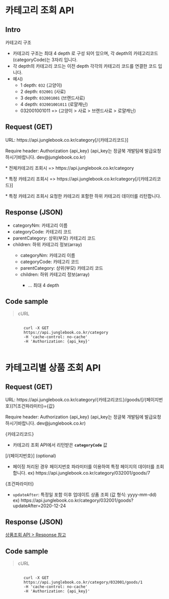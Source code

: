 # 카테고리 조회 API

## Intro ##
<p>카테고리 구조</p>
<ul>
	<li>카테고리 구조는 최대 4 depth 로 구성 되어 있으며, 각 depth의 카테고리코드(categoryCode)는 3자리 입니다.</li>
	<li>각 depth의 카테고리 코드는 이전 depth 각각의 카테고리 코드를 연결한 코드 입니다.</li>
	<li>
		예시)
		<ul>
			<li>1 depth: <code>032</code> (고양이)</li>
			<li>2 depth: <code>032</code><code>001</code> (사료)</li>
			<li>3 depth: <code>032</code><code>001</code><code>001</code> (브랜드사료)</li>
			<li>4 depth: <code>032</code><code>001</code><code>001</code></code><code>011</code> (로얄캐닌)</li>
			<li>032001001011 => (고양이 > 사료 > 브랜드사료 > 로얄캐닌)</li>
		</ul>
	</li>
</ul>

## Request (GET) ##
<p>URL: https://api.junglebook.co.kr/category[/{카테고리코드}]</p>
<p>Require header: Authorization {api_key} (api_key는 정글북 개발팀에 발급요청 하시기바랍니다. dev@junglebook.co.kr)</p>

<p>* 전체카테고리 조회시 => https://api.junglebook.co.kr/category</p>
<p>* 특정 카테고리 조회시 => https://api.junglebook.co.kr/category[/{카테고리코드}]</p>
<p>* 특정 카테고리 조회시 요청한 카테고리 포함한 하위 카테고리 데이터를 리턴합니다. </p>

## Response (JSON) ##
<ul>
  <li>categoryNm: 카테고리 이름</li>
  <li>categoryCode: 카테고리 코드</li>
  <li>parentCategory: 상위(부모) 카테고리 코드</li>
  <li>children: 하위 카테고리 정보(array)</li>
  <ul>
		<li>categoryNm: 카테고리 이름</li>
		<li>categoryCode: 카테고리 코드</li>
		<li>parentCategory: 상위(부모) 카테고리 코드</li>
		<li>children: 하위 카테고리 정보(array)</li>
			<ul>
				<li>... 최대 4 depth</li>
		  </ul>
  </ul>
</ul>

## Code sample ##
<blockquote>
	<p>cURL</p>
</blockquote>
<pre>
	<code>
		curl -X GET
		https://api.junglebook.co.kr/category
		-H 'cache-control: no-cache'
		-H 'Authorization: {api_key}'
	</code>
</pre>

# 카테고리별 상품 조회 API

## Request (GET) ##
<p>URL: https://api.junglebook.co.kr/category/{카테고리코드}/goods/[/{페이지번호}]?{조건파라미터}={값}</p>
<p>Require header: Authorization {api_key} (api_key는 정글북 개발팀에 발급요청 하시기바랍니다. dev@junglebook.co.kr)</p>

{카테고리코드}
<ul>
	<li>카테고리 조회 API에서 리턴받은 <code><strong>categoryCode</strong></code> 값</li>
</ul>

[/{페이지번호}] (optional)
<ul>
	<li>페이징 처리된 경우 페이지번호 파라미터를 이용하여 특정 페이지의 데이터를 조회 합니다. ex) https://api.junglebook.co.kr/category/032001/goods/7</li>
</ul>

{조건파라미터}
<ul>
	<li><code>updateAfter</code>: 특정일 포함 이후 업데이트 상품 조회 (값 형식: yyyy-mm-dd)<br>ex) https://api.junglebook.co.kr/category/032001/goods?updateAfter=2020-12-24</li>
</ul>

## Response (JSON) ##

[상품조회 API > Response 참고](https://github.com/junglebookDevTeam/API/blob/master/%EC%83%81%ED%92%88%EC%A1%B0%ED%9A%8C%20API.md#response-json)

## Code sample ##
<blockquote>
	<p>cURL</p>
</blockquote>
<pre>
	<code>
		curl -X GET
		https://api.junglebook.co.kr/category/032001/goods/1
		-H 'cache-control: no-cache'
		-H 'Authorization: {api_key}'
	</code>
</pre>
